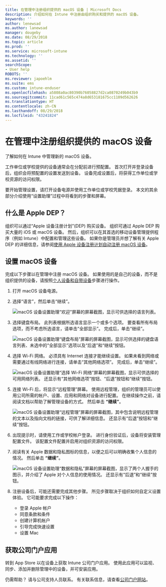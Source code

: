 ```yaml
---
title: 在管理中注册组织提供的 macOS 设备 | Microsoft Docs
description: 介绍如何在 Intune 中注册由组织购买和提供的 macOS 设备。
keywords: ''
author: lenewsad
ms.author: lanewsad
manager: dougeby
ms.date: 08/29/2018
ms.topic: article
ms.prod: ''
ms.service: microsoft-intune
ms.technology: ''
ms.assetid: ''
searchScope:
- User help
ROBOTS: ''
ms.reviewer: japoehlm
ms.suite: ems
ms.custom: intune-enduser
ms.openlocfilehash: a5808a0ac80390b76058827d2ca0870249b043b9
ms.sourcegitcommit: 11cad61c565c474a8d653181675cc1109d562626
ms.translationtype: HT
ms.contentlocale: zh-CN
ms.lasthandoff: 08/29/2018
ms.locfileid: "43241824"
---
```

# <a name="enroll-your-organization-provided-macos-device-in-management"></a>在管理中注册组织提供的 macOS 设备

了解如何在 Intune 中管理新的 macOS 设备。  

工作单位或学校提供的设备通常会在分配前进行预配置。 首次打开并登录设备后，组织会将预配置的设置发送到设备。 设备完成设置后，将获得工作单位或学校资源的访问权限。 

要开始管理设置，请打开设备电源并使用工作单位或学校凭据登录。 本文的其余部分介绍使用“设置助理”过程中将看到的步骤和屏幕。   

## <a name="what-is-apple-dep"></a>什么是 Apple DEP？
组织可以通过“Apple 设备注册计划”(DEP) 购买设备。 组织可通过 Apple DEP 购买大量的 iOS 或 macOS 设备。 然后，组织可以在其首选的移动设备管理提供程序（例如 Intune）中配置和管理这些设备。 如果你是管理员并想了解有关 Apple DEP 的详细信息，请参阅[使用 Apple 设备注册计划自动注册 macOS 设备](https://docs.microsoft.com/intune/device-enrollment-program-enroll-macos)。  

## <a name="set-up-your-macos-device"></a>设置 macOS 设备  
完成以下步骤以在管理中注册 macOS 设备。 如果使用的是自己的设备，而不是组织提供的设备，请按照[个人设备和自带设备](enroll-your-device-in-intune-macos-cp.md)步骤进行操作。  

1. 打开 macOS 设备电源。 
2. 选择“语言”，然后单击“继续”。  

   ![macOS 设备设置助理“欢迎”屏幕的屏幕截图，显示可供选择的语言列表。](./media/macos-dep-welcome-1808.png)   
3. 选择键盘布局。 此列表根据所选语言显示一个或多个选项。 要查看所有布局选项，而不考虑所选语言，请单击“全部显示”。 完成后，单击“继续”。  

   ![macOS 设备设置助理“键盘布局”屏幕的屏幕截图，显示可供选择的键盘语言列表、未选中的“全部显示”选项以及“后退”和“继续”按钮。](./media/macos-dep-keyboard-1808.png)  
4. 选择 Wi-Fi 网络。 必须具有 Internet 连接才能继续设置。 如果未看到网络或需要通过有线网络进行连接，请单击“其他网络选项”。 完成后，单击“继续”。  

   ![macOS 设备设置助理“选择 Wi-Fi 网络”屏幕的屏幕截图，显示可供选择的可用网络列表。 还显示有“其他网络选项”按钮、“后退”按钮和“继续”按钮。](./media/macos-dep-wifi-1808.png)  
5. 连接 Wi-Fi 后，将显示“远程管理”屏幕。 使用远程管理，组织的管理员可以使用公司所需的帐户、设置、应用和网络对设备进行配置。 在继续操作之前，请阅读文档以帮助了解管理设备的方式。 然后单击 **“继续”**。  

   ![macOS 设备设置助理“远程管理”屏幕的屏幕截图，其中包含说明远程管理的文本以及指向文档的链接，可供了解详细信息。 还显示有“后退”按钮和“继续”按钮。](./media/macos-dep-remote-management-1-1808.png)  
6. 出现提示时，请使用工作或学校帐户登录。 进行身份验证后，设备将安装管理配置文件。 该配置文件配置并启用对组织资源的访问权限。  
7. 阅读有关 Apple 数据和隐私图标的信息，以便之后可以明确收集个人信息的情况。 然后单击 **“继续”**。  

   ![macOS 设备设置助理“数据和隐私”屏幕的屏幕截图，显示了两个人握手的图示，并介绍了 Apple 对个人信息的使用情况。 还显示有“后退”和“继续”按钮。](./media/macos-dep-apple-data-privacy-1808.png)  
8. 注册设备后，可能还需要完成其他步骤。 所见步骤取决于组织如何自定义设置体验。 它可能要求完成以下操作：
    * 登录 Apple 帐户
    * 同意条款和条件
    * 创建计算机帐户
    * 引导完成快速设置
    * 设置 Mac  
## <a name="get-the-company-portal-app"></a>获取公司门户应用      
转到 App Store 以在设备上获取 Intune 公司门户应用。 使用此应用可以监视、同步、添加并删除管理中的设备，并可安装应用。

仍需帮助？ 请与公司支持人员联系。 有关联系信息，请查看[公司门户网站](https://go.microsoft.com/fwlink/?linkid=2010980)。
